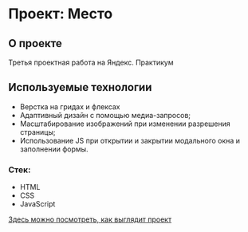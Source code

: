 # Проект: Место

## О проекте

Третья проектная работа на Яндекс. Практикум

## Используемые технологии 

* Верстка на гридах и флексах
* Адаптивный дизайн с помощью медиа-запросов;
* Масштабирование изображений при изменении разрешения страницы;
* Использование JS при открытии и закрытии модального окна и заполнении формы.

### Стек:
* HTML
* CSS
* JavaScript


[Здесь можно посмотреть, как выглядит проект](https://elenasharnina.github.io/mesto/)
